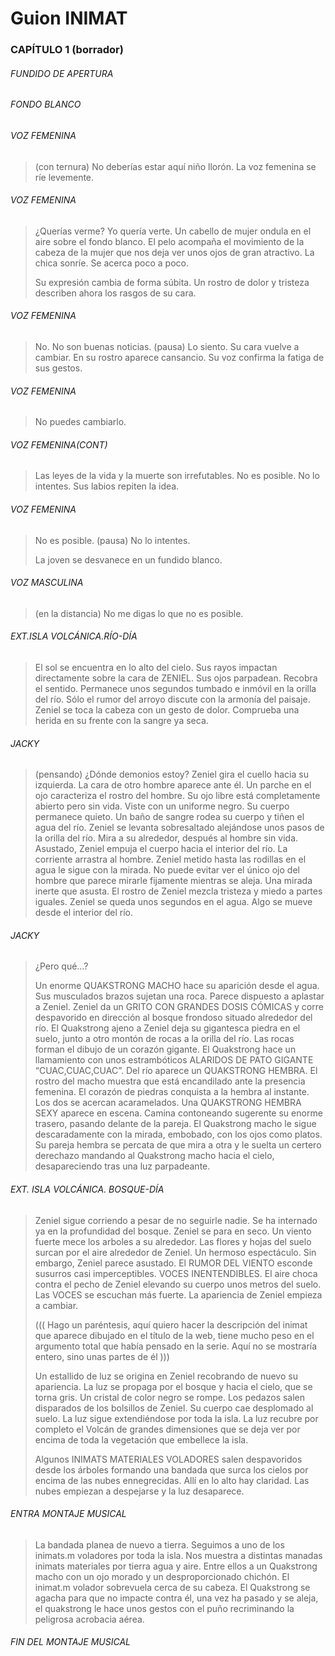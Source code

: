 Guion INIMAT
============

### CAPÍTULO 1 (borrador)

###### FUNDIDO DE APERTURA

###### FONDO BLANCO

###### VOZ FEMENINA
> (con ternura) No deberías estar aquí niño llorón.
> La voz femenina se ríe levemente.

###### VOZ FEMENINA
> ¿Querías verme? Yo quería verte.
> Un cabello de mujer ondula en el aire sobre el fondo blanco. 
> El pelo acompaña el movimiento de la cabeza de la mujer que nos deja ver unos ojos de gran atractivo. 
> La chica sonríe. Se acerca poco a poco.
> 
> Su expresión cambia de forma súbita. Un rostro de dolor y tristeza describen ahora los rasgos de su cara.

######  VOZ FEMENINA
> No. No son buenas noticias.
> (pausa)
> Lo siento.
> Su cara vuelve a cambiar. En su rostro aparece cansancio. Su voz confirma la fatiga de sus gestos.

###### VOZ FEMENINA
>   No puedes cambiarlo.

###### VOZ FEMENINA(CONT)
> Las leyes de la vida y la muerte son irrefutables. No es posible. No lo intentes.
> Sus labios repiten la idea.

###### VOZ FEMENINA
> No es posible.
> (pausa)
> No lo intentes.
> 
> La joven se desvanece en un fundido blanco.

###### VOZ MASCULINA
> (en la distancia) No me digas lo que no es posible.

###### EXT.ISLA VOLCÁNICA.RÍO-DÍA
> El sol se encuentra en lo alto del cielo. Sus rayos impactan directamente sobre la cara de ZENIEL. 
> Sus ojos parpadean. Recobra el sentido.
> Permanece unos segundos tumbado e inmóvil en la orilla del río. 
> Sólo el rumor del arroyo discute con la armonía del paisaje.
> Zeniel se toca la cabeza con un gesto de dolor. Comprueba una herida en su frente con la sangre ya seca.

###### JACKY
> (pensando)
> ¿Dónde demonios estoy?
> Zeniel gira el cuello hacia su izquierda. La cara de otro hombre aparece ante él. 
> Un parche en el ojo caracteriza el rostro del hombre. Su ojo libre está completamente abierto pero sin vida. 
> Viste con un uniforme negro. Su cuerpo permanece quieto. Un baño de sangre rodea su cuerpo y tiñen el agua del río.
> Zeniel se levanta sobresaltado alejándose unos pasos de la orilla del río. 
> Mira a su alrededor, después al hombre sin vida. Asustado, Zeniel empuja el cuerpo hacia el interior del río. 
> La corriente arrastra al hombre. Zeniel metido hasta las rodillas en el agua le sigue con la mirada. 
> No puede evitar ver el único ojo del hombre que parece mirarle fijamente mientras se aleja. 
> Una mirada inerte que asusta. El rostro de Zeniel mezcla tristeza y miedo a partes iguales. 
> Zeniel se queda unos segundos en el agua. Algo se mueve desde el interior del río.

###### JACKY
> ¿Pero qué…?
> 
> Un enorme QUAKSTRONG MACHO hace su aparición desde el agua. Sus musculados brazos sujetan una roca. 
> Parece dispuesto a aplastar a Zeniel.
> Zeniel da un GRITO CON GRANDES DOSIS CÓMICAS y corre despavorido en dirección al bosque frondoso situado alrededor del río.
> El Quakstrong ajeno a Zeniel deja su gigantesca piedra en el suelo, junto a otro montón de rocas a la orilla del río.
> Las rocas forman el dibujo de un corazón gigante.
> El Quakstrong hace un llamamiento con unos estrambóticos ALARIDOS DE PATO GIGANTE “CUAC,CUAC,CUAC”.
> Del río aparece un QUAKSTRONG HEMBRA. El rostro del macho muestra que está encandilado ante la presencia femenina. El corazón de piedras conquista a la hembra al instante. Los dos se acercan acaramelados.
> Una QUAKSTRONG HEMBRA SEXY aparece en escena. Camina contoneando sugerente su enorme trasero, pasando delante de la pareja. El Quakstrong macho le sigue descaradamente con la mirada, embobado, con los ojos como platos. Su pareja hembra se percata de que mira a otra y le suelta un certero derechazo mandando al Quakstrong macho hacia el cielo, desapareciendo tras una luz parpadeante.

###### EXT. ISLA VOLCÁNICA. BOSQUE-DÍA
> Zeniel sigue corriendo a pesar de no seguirle nadie. Se ha internado ya en la profundidad del bosque.
> Zeniel se para en seco. Un viento fuerte mece los arboles a su alrededor. 
> Las flores y hojas del suelo surcan por el aire alrededor de Zeniel. 
> Un hermoso espectáculo. Sin embargo, Zeniel parece asustado. 
> El RUMOR DEL VIENTO esconde susurros casi imperceptibles. VOCES INENTENDIBLES.
> El aire choca contra el pecho de Zeniel elevando su cuerpo unos metros del suelo. 
> Las VOCES se escuchan más fuerte.
> La apariencia de Zeniel empieza a cambiar.
>   
>   ((( Hago un paréntesis, aquí quiero hacer la descripción del inimat que aparece dibujado en el título de la web,
>   tiene mucho peso en el argumento total que había pensado en la serie. Aquí no se mostraría entero, sino unas
>   partes de él )))
> 
> Un estallido de luz se origina en Zeniel recobrando de nuevo su apariencia. 
> La luz se propaga por el bosque y hacia el cielo, que se torna gris. Un cristal de color negro se rompe. 
> Los pedazos salen disparados de los bolsillos de Zeniel. Su cuerpo cae desplomado al suelo.
> La luz sigue extendiéndose por toda la isla. 
> La luz recubre por completo el Volcán de grandes dimensiones que se deja ver por encima de toda la vegetación 
> que embellece la isla.
> 
> Algunos INIMATS MATERIALES VOLADORES salen despavoridos desde los árboles formando una bandada que surca los cielos por encima de las nubes ennegrecidas. Allí en lo alto hay claridad. Las nubes empiezan a despejarse y la luz desaparece.

###### ENTRA MONTAJE MUSICAL
> La bandada planea de nuevo a tierra.
> Seguimos a uno de los inimats.m voladores por toda la isla.
> Nos muestra a distintas manadas inimats materiales por tierra agua y aire.
> Entre ellos a un Quakstrong macho con un ojo morado y un desproporcionado chichón. 
> El inimat.m volador sobrevuela cerca de su cabeza.
> El Quakstrong se agacha para que no impacte contra él, una vez ha pasado y se aleja, 
> el quakstrong le hace unos gestos con el puño recriminando la peligrosa acrobacia aérea.

###### FIN DEL MONTAJE MUSICAL

